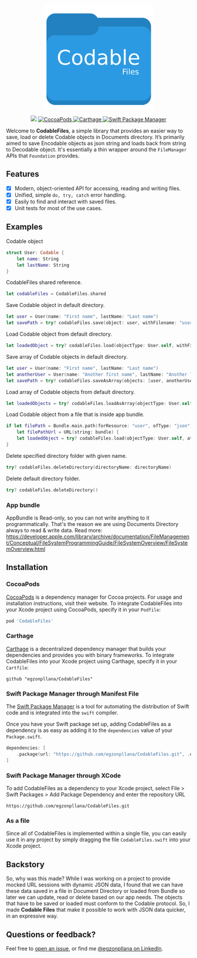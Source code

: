 <p align="center">
    <img src="logo.png" width="300" max-width="50%" alt=“CodableFiles” />
</p>

<p align="center">
    <img src="https://img.shields.io/badge/Swift-5.0-orange.svg" />
    <a href="https://cocoapods.org/pods/CodableFiles">
        <img src="https://img.shields.io/cocoapods/v/CodableFiles.svg" alt="CocoaPods" />
    </a>
    <a href="https://github.com/Carthage/Carthage">
        <img src="https://img.shields.io/badge/carthage-compatible-4BC51D.svg?style=flat" alt="Carthage" />
    </a>
    <a href="https://swift.org/package-manager">
        <img src="https://img.shields.io/badge/spm-compatible-brightgreen.svg?style=flat" alt="Swift Package Manager" />
    </a>
</p>

Welcome to **CodableFiles**, a simple library that provides an easier way to save, load or delete Codable objects in Documents directory. It’s primarily aimed to save Encodable objects as json string and loads back from string to Decodable object. It's essentially a thin wrapper around the `FileManager` APIs that `Foundation` provides.

## Features

- [X] Modern, object-oriented API for accessing, reading and writing files.
- [X] Unified, simple `do, try, catch` error handling.
- [X] Easily to find and interact with saved files.
- [X] Unit tests for most of the use cases.

## Examples

Codable object
```swift
struct User: Codable {
    let name: String
    let lastName: String
}
```

CodableFiles shared reference.

```swift
let codableFiles = CodableFiles.shared
```

Save Codable object in default directory.
```swift
let user = User(name: "First name", lastName: "Last name")
let savePath = try? codableFiles.save(object: user, withFilename: "userModel")
```

Load Codable object from default directory.
```swift
let loadedObject = try? codableFiles.load(objectType: User.self, withFilename: "userModel")
```

Save array of Codable objects in default directory.
```swift
let user = User(name: "First name", lastName: "Last name")
let anotherUser = User(name: "Another first name", lastName: "Another last name")
let savePath = try? codableFiles.saveAsArray(objects: [user, anotherUser], withFilename: "usersArray")
```

Load array of Codable objects from default directory.
```swift
let loadedObjects = try? codableFiles.loadAsArray(objectType: User.self, withFilename: "usersArray")
```

Load Codable object from a file that is inside app bundle.
```swift
if let filePath = Bundle.main.path(forResource: "user", ofType: "json"),
    let filePathUrl = URL(string: bundle) {
    let loadedObject = try? codableFiles.load(objectType: User.self, atPath: filePathUrl)
}
```

Delete specified directory folder with given name.
```swift
try? codableFiles.deleteDirectory(directoryName: directoryName)
```

Delete default directory folder.
```swift
try? codableFiles.deleteDirectory()
```
### App bundle
AppBundle is Read-only, so you can not write anything to it programmatically. That's the reason we are using Documents Directory always to read & write data. Read more:
https://developer.apple.com/library/archive/documentation/FileManagement/Conceptual/FileSystemProgrammingGuide/FileSystemOverview/FileSystemOverview.html

## Installation

### CocoaPods

[CocoaPods](https://cocoapods.org) is a dependency manager for Cocoa projects. For usage and installation instructions, visit their website. To integrate CodableFiles into your Xcode project using CocoaPods, specify it in your `Podfile`:

```ruby
pod 'CodableFiles'
```

### Carthage

[Carthage](https://github.com/Carthage/Carthage) is a decentralized dependency manager that builds your dependencies and provides you with binary frameworks. To integrate CodableFiles into your Xcode project using Carthage, specify it in your `Cartfile`:

```ogdl
github "egzonpllana/CodableFiles"
```

### Swift Package Manager through Manifest File

The [Swift Package Manager](https://swift.org/package-manager/) is a tool for automating the distribution of Swift code and is integrated into the `swift` compiler.

Once you have your Swift package set up, adding CodableFiles as a dependency is as easy as adding it to the `dependencies` value of your `Package.swift`.

```swift
dependencies: [
    .package(url: "https://github.com/egzonpllana/CodableFiles.git", .upToNextMajor(from: "0.1.6"))
]
```

### Swift Package Manager through XCode
To add CodableFiles as a dependency to your Xcode project, select File > Swift Packages > Add Package Dependency and enter the repository URL
```ogdl
https://github.com/egzonpllana/CodableFiles.git
```

### As a file

Since all of CodableFiles is implemented within a single file, you can easily use it in any project by simply dragging the file `CodableFiles.swift` into your Xcode project.

## Backstory

So, why was this made? While I was working on a project to provide mocked URL sessions with dynamic JSON data, I found that we can have these data saved in a file in Document Directory or loaded from Bundle so later we can update, read or delete based on our app needs. The objects that have to be saved or loaded must conform to the Codable protocol. So, I made **Codable Files** that make it possible to work with JSON data quicker, in an expressive way.

## Questions or feedback?

Feel free to [open an issue](https://github.com/egzonpllana/CodableFiles/issues/new), or find me [@egzonpllana on LinkedIn](https://www.linkedin.com/in/egzon-pllana/).

